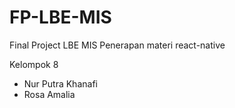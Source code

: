 # FP-LBE-MIS

Final Project LBE MIS
Penerapan materi react-native

Kelompok 8
- Nur Putra Khanafi
- Rosa Amalia
